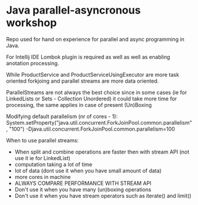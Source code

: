 # Java parallel-asyncronous workshop
Repo used for hand on experience for parallel and async programming in Java.

For Intellij IDE Lombok plugin is required as well as well as enabling anotation processing.

While ProductService and ProductServiceUsingExecutor are more task oriented forkjoing and parallel 
streams are more data oriented.

ParallelStreams are not always the best choice since in some cases (ie for LinkedLists or Sets - Collection Unordered)
it could take more time for processing, the same applies in case of present (Un)Boxing

Modifying default parallelism (nr of cores - 1):
System.setProperty("java.util.concurrent.ForkJoinPool.common.parallelism", "100")
-Djava.util.concurrent.ForkJoinPool.common.parallelism=100

When to use parallel streams:
- When split and combine operations are faster then with stream API (not use it ie for LinkedList)
- computation taking a lot of time
- lot of data (dont use it when you have small amount of data)
- more cores in machine
- ALWAYS COMPARE PERFORMANCE WITH STREAM API
- Don't use it when you have many (un)boxing operations
- Don't use it when you have stream operators such as iterate() and limit()





